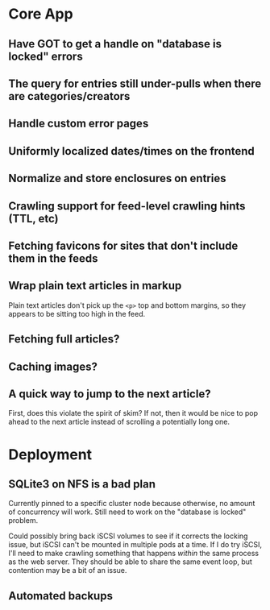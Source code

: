 # Core App

## Have GOT to get a handle on "database is locked" errors

## The query for entries still under-pulls when there are categories/creators

## Handle custom error pages

## Uniformly localized dates/times on the frontend

## Normalize and store enclosures on entries

## Crawling support for feed-level crawling hints (TTL, etc)

## Fetching favicons for sites that don't include them in the feeds

## Wrap plain text articles in markup

Plain text articles don't pick up the `<p>` top and bottom margins, so they
appears to be sitting too high in the feed.

## Fetching full articles?

## Caching images?

## A quick way to jump to the next article?

First, does this violate the spirit of skim?  If not, then it would be nice
to pop ahead to the next article instead of scrolling a potentially long one.

# Deployment

## SQLite3 on NFS is a bad plan

Currently pinned to a specific cluster node because otherwise, no amount of
concurrency will work.  Still need to work on the "database is locked" problem.

Could possibly bring back iSCSI volumes to see if it corrects the locking issue,
but iSCSI can't be mounted in multiple pods at a time.  If I do try iSCSI, I'll
need to make crawling something that happens _within_ the same process as the
web server.  They should be able to share the same event loop, but contention
may be a bit of an issue.

## Automated backups
